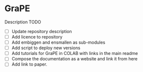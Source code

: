# GraPE
Description TODO

- [ ] Update repository description
- [ ] Add licence to repository
- [ ] Add embiggen and ensmallen as sub-modules
- [ ] Add script to deploy new versions
- [ ] Add tutorials for GraPE in COLAB with links in the main readme
- [ ] Compose the documentation as a website and link it from here
- [ ] Add link to paper.
